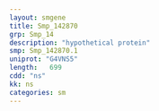```yaml
---
layout: smgene
title: Smp_142870
grp: Smp_14
description: "hypothetical protein"
smp: Smp_142870.1
uniprot: "G4VNS5"
length:   699
cdd: "ns"
kk: ns
categories: sm
---
```

